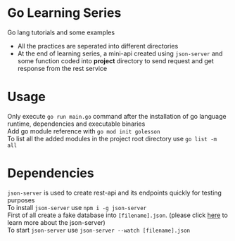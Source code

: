# Go Learning Series

Go lang tutorials and some examples

- All the practices are seperated into different directories
- At the end of learning series, a mini-api created using `json-server` and some function coded into **project** directory to send request and get response from the rest service

# Usage

Only execute `go run main.go` command after the installation of go language runtime, dependencies and executable binaries \
Add go module reference with `go mod init golesson` \
To list all the added modules in the project root directory use `go list -m all`

# Dependencies

`json-server` is used to create rest-api and its endpoints quickly for testing purposes \
To install `json-server` use `npm i -g json-server` \
First of all create a fake database into `[filename].json`. (please click [here](https://github.com/typicode/json-server) to learn more about the json-server) \
To start `json-server` use `json-server --watch [filename].json`
